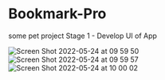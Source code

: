 # Bookmark-Pro
some pet project
Stage 1 - Develop UI of App


![Screen Shot 2022-05-24 at 09 59 50](https://user-images.githubusercontent.com/38252272/169946225-0803b2db-1c56-4553-aca2-ad9d495bb537.png)
![Screen Shot 2022-05-24 at 09 59 57](https://user-images.githubusercontent.com/38252272/169946231-4d5ad09b-0f1d-413d-8dd7-44145f67defd.png)
![Screen Shot 2022-05-24 at 10 00 02](https://user-images.githubusercontent.com/38252272/169946234-f55559d8-4ee2-4ef9-b98c-7df36dfe321d.png)
